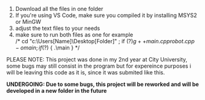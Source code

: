 1. Download all the files in one folder
2. If you're using VS Code, make sure you compiled it by installing MSYS2 or MinGW
3. adjust the text files to your needs
4. make sure to run both files as one for example <br>
/* cd "c:\Users\[Name]\Desktop\[Folder]\" ; if ($?) { g++ main.cpp robot.cpp -o main } ; if ($?) { .\main } */

PLEASE NOTE: This project was done in my 2nd year at City University, some bugs may still consist in the program but for expereince purposes i will be leaving this code as it is, since it was submited like this.

<b>UNDERGOING: Due to some bugs, this project will be reworked and will be developed in a new folder in the future<b>
